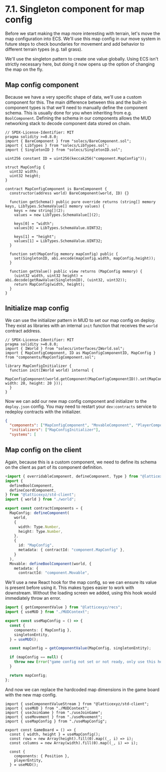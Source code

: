 # 7.1. Singleton component for map config

Before we start making the map more interesting with terrain, let's move the map configuration into ECS. We'll use this map config in our move system in future steps to check boundaries for movement and add behavior to different terrain types (e.g. tall grass).

We'll use the singleton pattern to create one value globally. Using ECS isn't strictly necessary here, but doing it now opens up the option of changing the map on the fly.

## Map config component

Because we have a very specific shape of data, we'll use a custom component for this. The main difference between this and the built-in component types is that we'll need to manually define the component schema. This is usually done for you when inheriting from e.g. `BoolComponent`. Defining the schema in our components allows the MUD networking stack to decode component data stored on chain.

```sol packages/contracts/src/components/MapConfigComponent.sol
// SPDX-License-Identifier: MIT
pragma solidity >=0.8.0;
import { BareComponent } from "solecs/BareComponent.sol";
import { LibTypes } from "solecs/LibTypes.sol";
import { SingletonID } from "solecs/SingletonID.sol";

uint256 constant ID = uint256(keccak256("component.MapConfig"));

struct MapConfig {
  uint32 width;
  uint32 height;
}

contract MapConfigComponent is BareComponent {
  constructor(address world) BareComponent(world, ID) {}

  function getSchema() public pure override returns (string[] memory keys, LibTypes.SchemaValue[] memory values) {
    keys = new string[](2);
    values = new LibTypes.SchemaValue[](2);

    keys[0] = "width";
    values[0] = LibTypes.SchemaValue.UINT32;

    keys[1] = "height";
    values[1] = LibTypes.SchemaValue.UINT32;
  }

  function set(MapConfig memory mapConfig) public {
    set(SingletonID, abi.encode(mapConfig.width, mapConfig.height));
  }

  function getValue() public view returns (MapConfig memory) {
    (uint32 width, uint32 height) = abi.decode(getRawValue(SingletonID), (uint32, uint32));
    return MapConfig(width, height);
  }
}

```

## Initialize map config

We can use the initializer pattern in MUD to set our map config on deploy. They exist as libraries with an internal `init` function that receives the `world` contract address.

```sol packages/contracts/src/libraries/MapConfigInitializer.sol
// SPDX-License-Identifier: MIT
pragma solidity >=0.8.0;
import { IWorld } from "solecs/interfaces/IWorld.sol";
import { MapConfigComponent, ID as MapConfigComponentID, MapConfig } from "components/MapConfigComponent.sol";

library MapConfigInitializer {
  function init(IWorld world) internal {
    MapConfigComponent(world.getComponent(MapConfigComponentID)).set(MapConfig({ width: 20, height: 20 }));
  }
}

```

Now we can add our new map config component and initializer to the `deploy.json` config. You may need to restart your `dev:contracts` service to redeploy contracts with the initializer.

```json !#2-3 packages/contracts/deploy.json
{
  "components": ["MapConfigComponent", "MovableComponent", "PlayerComponent", "PositionComponent"],
  "initializers": ["MapConfigInitializer"],
  "systems": [
```

## Map config on the client

Again, because this is a custom component, we need to define its schema on the client as part of its component definition.

```ts !#1,9-19 packages/client/src/mud/components.ts
+import { overridableComponent, defineComponent, Type } from "@latticexyz/recs";
import {
  defineBoolComponent,
  defineCoordComponent,
} from "@latticexyz/std-client";
import { world } from "./world";

export const contractComponents = {
  MapConfig: defineComponent(
    world,
    {
      width: Type.Number,
      height: Type.Number,
    },
    {
      id: "MapConfig",
      metadata: { contractId: "component.MapConfig" },
    }
  ),
  Movable: defineBoolComponent(world, {
    metadata: {
      contractId: "component.Movable",
```

We'll use a new React hook for the map config, so we can ensure its value is present before using it. This makes types easier to work with downstream. Without the loading screen we added, using this hook would immediately throw an error.

```ts packages/client/src/useMapConfig.ts
import { getComponentValue } from "@latticexyz/recs";
import { useMUD } from "./MUDContext";

export const useMapConfig = () => {
  const {
    components: { MapConfig },
    singletonEntity,
  } = useMUD();

  const mapConfig = getComponentValue(MapConfig, singletonEntity);

  if (mapConfig == null) {
    throw new Error("game config not set or not ready, only use this hook after loading state === LIVE");
  }

  return mapConfig;
};
```

And now we can replace the hardcoded map dimensions in the game board with the new map config.

```tsx !#5,8-10 packages/client/src/GameBoard.tsx
import { useComponentValueStream } from "@latticexyz/std-client";
import { useMUD } from "./MUDContext";
import { useJoinGame } from "./useJoinGame";
import { useMovement } from "./useMovement";
import { useMapConfig } from "./useMapConfig";

export const GameBoard = () => {
  const { width, height } = useMapConfig();
  const rows = new Array(height).fill(0).map((_, i) => i);
  const columns = new Array(width).fill(0).map((_, i) => i);

  const {
    components: { Position },
    playerEntity,
  } = useMUD();
```
